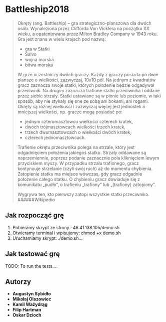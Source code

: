 # Battleship2018

>Okręty (ang. Battleship) – gra strategiczno-planszowa dla dwóch osób.
Wynaleziona przez Clifforda Von Vicklera na początku XX wieku, a opatentowana
przez Milton Bradley Company w 1943 roku. Gra jest znana w wielu krajach pod nazwą: 
>+ gra w Statki
>+ Salvo
>+ wojna morska
>+ bitwa morska
>
>W grze uczestniczy dwóch graczy.
Każdy z graczy posiada po dwie plansze o wielkości, zazwyczaj, 10x10 pól. 
Na jednym z kwadratów gracz zaznacza swoje statki, których położenie będzie odgadywał przeciwnik.
Na drugim zaznacza trafione statki przeciwnika i oddane przez siebie strzały. 
Statki ustawiane są w pionie lub poziomie, w taki sposób,
aby nie stykały się one ze sobą ani bokami, ani rogami.
Okręty są różnej wielkości i zazwyczaj więcej jest jednostek o mniejszej wielkości,
np. gracze mogą posiadać po:
>+ jednym czteromasztowcu wielkości czterech kratek,
>+ dwóch trójmasztowcach wielkości trzech kratek,
>+ trzech dwumasztowcach o wielkości dwóch kratek,
>+ czterech jednomasztowcach.
>
>Trafienie okrętu przeciwnika polega na strzale,
który jest odgadnięciem położenia jakiegoś statku.
Strzały oddawane są naprzemiennie, poprzez podanie zaznacznie pola kliknięciem
lewym przyciskiem myszy. W przypadku strzału trafionego, gracz kontynuuje strzelanie
(czyli swój ruch) aż do momentu chybienia. Zatopienie statku ma miejsce wówczas,
gdy gracz odgadnie położenie całego statku. O chybieniu gracz dowiaduje się z komunikatu „pudło”,
o trafieniu „trafiony” lub „(trafiony) zatopiony”.
>
>Wygrywa ten, kto pierwszy zatopi wszystkie statki przeciwnika.  
>######*Wikipedia*

## Jak rozpocząć grę
1. Pobieramy skrypt ze strony : 46.41.138.105/demo.sh
2. Otwieramy terminal i wpisujemy: chmod +x demo.sh
3. Uruchamiamy skrypt: ./demo.sh...

## Jak testować grę

TODO:
To run the tests....

## Autorzy

* **Augustyn Sybidło** 
* **Mikołaj Olszowiec** 
* **Kamil Ważydrąg** 
* **Filip Hartman** 
* **Oskar Dzioch** 

